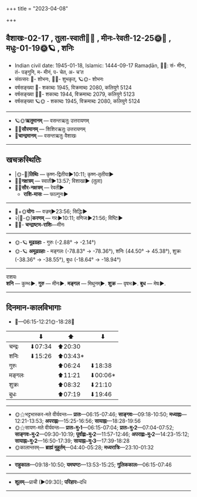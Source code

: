 +++
title = "2023-04-08"

+++
## वैशाखः-02-17  ,  तुला-स्वाती🌛🌌  ,  मीनः-रेवती-12-25🌞🌌  ,  मधुः-01-19🌞🪐  ,  शनिः
- Indian civil date: 1945-01-18, Islamic: 1444-09-17 Ramaḍān, 🌌🌞: सं- मीनः, तं- पङ्गुनि, म- मीनं, प- चेत, अ- च’त
- संवत्सरः 🌛- शोभनः, 🌌🌞- शुभकृत्, 🪐🌞- शोभनः
- वर्षसङ्ख्या 🌛- शकाब्दः 1945, विक्रमाब्दः 2080, कलियुगे 5124
- वर्षसङ्ख्या 🌌🌞- शकाब्दः 1944, विक्रमाब्दः 2079, कलियुगे 5123
- वर्षसङ्ख्या 🪐🌞 - शकाब्दः 1945, विक्रमाब्दः 2080, कलियुगे 5124
___________________
- 🪐🌞**ऋतुमानम्** — वसन्तऋतुः उत्तरायणम्
- 🌌🌞**सौरमानम्** — शिशिरऋतुः उत्तरायणम्
- 🌛**चान्द्रमानम्** — वसन्तऋतुः वैशाखः
___________________


## खचक्रस्थितिः
- |🌞-🌛|**तिथिः** — कृष्ण-द्वितीया►10:11; कृष्ण-तृतीया►  
- 🌌🌛**नक्षत्रम्** — स्वाती►13:57; विशाखा► (तुला)  
- 🌌🌞**सौर-नक्षत्रम्** — रेवती►  
  - **राशि-मासः** — फाल्गुनः► 
___________________
- 🌛+🌞**योगः** — वज्रम्►23:56; सिद्धिः►  
- २|🌛-🌞|**करणम्** — गरः►10:11; वणिजः►21:56; विष्टिः►  
- 🌌🌛- **चन्द्राष्टम-राशिः**—मीनः  
___________________
- 🌞-🪐 **मूढग्रहाः** - गुरुः (-2.88° → -2.14°)
- 🌞-🪐 **अमूढग्रहाः** - मङ्गलः (-78.83° → -78.36°), शनिः (44.50° → 45.38°), शुक्रः (-38.36° → -38.55°), बुधः (-18.64° → -18.94°)
___________________
राशयः  
**शनि** — कुम्भः►. **गुरु** — मीनः►. **मङ्गल** — मिथुनम्►. **शुक्र** — वृषभः►. **बुध** — मेषः►. 
___________________


## दिनमान-कालविभागाः
- 🌅—06:15-12:21🌞-18:28🌇  

|      |⬇     |⬆     |⬇     |
|------|-----|-----|------|
|चन्द्रः|⬇07:34 |⬆20:30 |     |
|शनिः   |⬇15:26 |⬆03:43*|     |
|गुरुः  |     |⬆06:24 |⬇18:38 |
|मङ्गलः |     |⬆11:21 |⬇00:06*|
|शुक्रः |     |⬆08:32 |⬇21:10 |
|बुधः   |     |⬆07:19 |⬇19:46 |
___________________
- 🌞⚝भट्टभास्कर-मते वीर्यवन्तः— **प्रातः**—06:15-07:46; **साङ्गवः**—09:18-10:50; **मध्याह्नः**—12:21-13:53; **अपराह्णः**—15:25-16:56; **सायाह्नः**—18:28-19:56  
- 🌞⚝सायण-मते वीर्यवन्तः— **प्रातः-मु॰1**—06:15-07:04; **प्रातः-मु॰2**—07:04-07:52; **साङ्गवः-मु॰2**—09:30-10:19; **पूर्वाह्णः-मु॰2**—11:57-12:46; **अपराह्णः-मु॰2**—14:23-15:12; **सायाह्नः-मु॰2**—16:50-17:39; **सायाह्नः-मु॰3**—17:39-18:28  
- 🌞कालान्तरम्— **ब्राह्मं मुहूर्तम्**—04:40-05:28; **मध्यरात्रिः**—23:10-01:32  
___________________
- **राहुकालः**—09:18-10:50; **यमघण्टः**—13:53-15:25; **गुलिककालः**—06:15-07:46  
___________________
- **शूलम्**—प्राची (►09:30); **परिहारः**–दधि  
___________________
